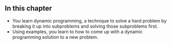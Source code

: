 ## In this chapter
- You learn dynamic programming, a technique to solve a hard problem by breaking it up into subproblems and solving those subproblems first.
- Using examples, you learn to how to come up with a dynamic programming solution to a new problem.